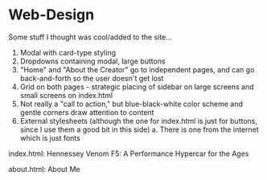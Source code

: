 # Web-Design
Some stuff I thought was cool/added to the site...
  1. Modal with card-type styling
  2. Dropdowns containing modal, large buttons
  3. "Home" and "About the Creator" go to independent pages, and can go back-and-forth so the user doesn't get lost
  4. Grid on both pages - strategic placing of sidebar on large screens and small screens on index.html
  5. Not really a "call to action," but blue-black-white color scheme and gentle corners draw attention to content
  6. External stylesheets (although the one for index.html is just for buttons, since I use them a good bit in this side)
    a. There is one from the internet which is just fonts
    
index.html: Hennessey Venom F5: A Performance Hypercar for the Ages

about.html: About Me
